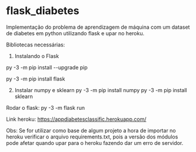 # flask_diabetes

Implementação do problema de aprendizagem de máquina com um dataset de diabetes em python utilizando flask e upar no heroku.

Bibliotecas necessárias:

1. Instalando o Flask

py -3 -m pip install --upgrade pip

py -3 -m pip install flask

2. Instalar numpy e sklearn
py -3 -m pip install numpy
py -3 -m pip install sklearn

Rodar o flask: py -3 -m flask run

Link heroku: https://appdiabetesclassific.herokuapp.com/

Obs: Se for utilizar como base de algum projeto a hora de importar no heroku verificar o arquivo requirements.txt, pois a versão dos módulos pode afetar quando upar para o heroku fazendo dar um erro de servidor.
